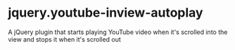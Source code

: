 # jquery.youtube-inview-autoplay
A jQuery plugin that starts playing YouTube video when it's scrolled into the view and stops it when it's scrolled out
